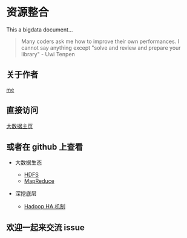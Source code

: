 # 资源整合

This a bigdata document...

>Many coders ask me how to improve their own performances. I cannot say anything except "solve and review and prepare your library" - Uwi Tenpen

## 关于作者
[me](https://ziyuan.cuteximi.com/about/)

## 直接访问

[大数据主页](https://ziyuan.cuteximi.com)


## 或者在 github 上查看

- 大数据生态
  - [HDFS](https://github.com/aikuyun/ziyuan/tree/master/docs/ziyuan01#hdfs)
  - [MapReduce](https://github.com/aikuyun/ziyuan/tree/master/docs/ziyuan01#mapreduce)

- 深挖底层
  - [Hadoop HA 机制](https://github.com/aikuyun/ziyuan/tree/master/docs/ziyuan02#hadoop-ha-%E6%9C%BA%E5%88%B6)

## 欢迎一起来交流 issue
